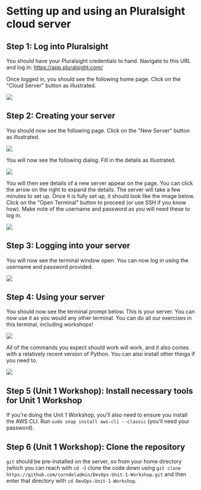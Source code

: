 # Setting up and using an Pluralsight cloud server

## Step 1: Log into Pluralsight
You should have your Pluralsight credentials to hand. Navigate to this URL and log in: https://app.pluralsight.com/

Once logged in, you should see the following home page. Click on the "Cloud Server" button as illustrated.

![](Pluralsight-instructions/1.png)

## Step 2: Creating your server
You should now see the following page. Click on the "New Server" button as illustrated.

![](Pluralsight-instructions/2.png)

You will now see the following dialog. Fill in the details as illustrated. 

![](Pluralsight-instructions/3.png)

You will then see details of a new server appear on the page. You can click the arrow on the right to expand the details. The server will take a few minutes to set up. Once it is fully set up, it should look like the image below. Click on the "Open Terminal" button to proceed (or use SSH if you know how). Make note of the username and password as you will need these to log in.

![](Pluralsight-instructions/4.png)

## Step 3: Logging into your server

You will now see the terminal window open. You can now log in using the username and password provided.

![](Pluralsight-instructions/5.png)

## Step 4: Using your server

You should now see the terminal prompt below. This is your server. You can now use it as you would any other terminal. You can do all our exercises in this terminal, including workshops!

![](Pluralsight-instructions/6.png)

All of the commands you expect should work will work, and it also comes with a relatively recent version of Python. You can also install other things if you need to.

![](Pluralsight-instructions/7.png)

## Step 5 (Unit 1 Workshop): Install necessary tools for Unit 1 Workshop

If you're doing the Unit 1 Workshop, you'll also need to ensure you install the AWS CLI.
Run `sudo snap install aws-cli --classic` (you'll need your password).

## Step 6 (Unit 1 Workshop): Clone the repository

`git` should be pre-installed on the server, so from your home directory (which you can reach with `cd ~`) clone the code down using `git clone https://github.com/corndeladmin/DevOps-Unit-1-Workshop.git` and then enter that directory with `cd DevOps-Unit-1-Workshop`.